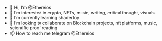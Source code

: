 - 👋 Hi, I’m @Ethereios
- 👀 I’m interested in crypto, NFTs, music, writing, critical thought, visuals
- 🌱 I’m currently learning shadertoy
- 💞️ I’m looking to collaborate on Blockchain projects, nft platforms, music, scientific proof reading
- 📫 How to reach me telegram @Ethereios

<!---
Ethereios/Ethereios is a ✨ special ✨ repository because its `README.md` (this file) appears on your GitHub profile.
You can click the Preview link to take a look at your changes.
--->
